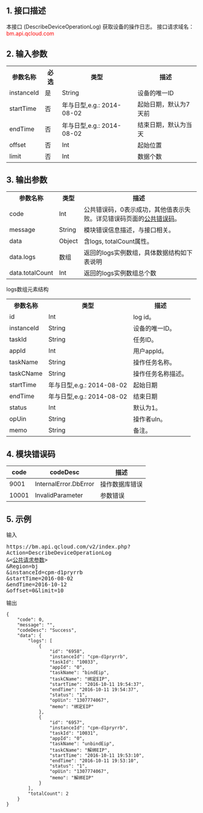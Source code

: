## 1. 接口描述

本接口 (DescribeDeviceOperationLog) 获取设备的操作日志。
接口请求域名：<font style="color:red">bm.api.qcloud.com</font>



## 2. 输入参数
<table class="t"><tbody><tr>
<th><b>参数名称</b></th>
<th><b>必选</b></th>
<th><b>类型</b></th>
<th><b>描述</b></th>
<tr>
<td> instanceId
<td> 是
<td> String
<td> 设备的唯一ID
<tr>
<td> startTime
<td> 否
<td> 年与日型,e.g.: 2014-08-02
<td> 起始日期，默认为7天前
<tr>
<td> endTime
<td> 否
<td> 年与日型,e.g.: 2014-08-02
<td> 结束日期，默认为当天
<tr>
<td> offset
<td> 否
<td> Int
<td> 起始位置
<tr>
<td> limit
<td> 否
<td> Int
<td> 数据个数
</tbody></table>


## 3. 输出参数

<table class="t"><tbody><tr>
<th><b>参数名称</b></th>
<th><b>类型</b></th>
<th><b>描述</b></th>
<tr>
<td> code
<td> Int
<td> 公共错误码，0表示成功，其他值表示失败。详见错误码页面的<a href="/doc/api/456/6725" title="公共错误码">公共错误码</a>。
<tr>
<td> message
<td> String
<td> 模块错误信息描述，与接口相关。
<tr>
<td> data
<td> Object
<td> 含logs, totalCount属性。
<tr>
<td> data.logs
<td> 数组
<td> 返回的logs实例数组，具体数据结构如下表说明
<tr>
<td> data.totalCount
<td> Int
<td> 返回的logs实例数组总个数
</tbody></table>

</b></th>logs数组元素结构</b></th>
<table class="t"><tbody><tr>
<th><b>参数名称</b></th>
<th><b>类型</b></th>
<th><b>描述</b></th>
<tr>
<td> id
<td> Int
<td> log id。
<tr>
<td> instanceId
<td> String
<td> 设备的唯一ID。
<tr>
<td> taskId
<td> String
<td> 任务ID。
<tr>
<td> appId
<td> Int
<td> 用户appId。
<tr>
<td> taskName
<td> String
<td> 操作任务名称。
<tr>
<td> taskCName
<td> String
<td> 操作任务名称描述。
<tr>
<td> startTime
<td> 年与日型,e.g.: 2014-08-02
<td> 起始日期
<tr>
<td> endTime
<td> 年与日型,e.g.: 2014-08-02
<td> 结束日期
<tr>
<td> status
<td> Int
<td> 默认为1。
<tr>
<td> opUin
<td> String
<td> 操作者uIn。
<tr>
<td> memo
<td> String
<td> 备注。
</tbody></table>


## 4. 模块错误码

| code |codeDesc| 描述 |
|------|------|------|
| 9001 |InternalError.DbError| 操作数据库错误 |
| 10001 |InvalidParameter| 参数错误|



## 5. 示例
输入
<pre>
https://bm.api.qcloud.com/v2/index.php?
Action=DescribeDeviceOperationLog
&<<a href="https://www.qcloud.com/doc/api/229/6976">公共请求参数</a>>
&Region=bj
&instanceId=cpm-d1pryrrb
&startTime=2016-08-02
&endTime=2016-10-12
&offset=0&limit=10
</pre>
输出
```
{
    "code": 0,
    "message": "",
    "codeDesc": "Success",
    "data": {
        "logs": [
            {
                "id": "6958",
                "instanceId": "cpm-d1pryrrb",
                "taskId": "10033",
                "appId": "0",
                "taskName": "bindEip",
                "taskCName": "绑定EIP",
                "startTime": "2016-10-11 19:54:37",
                "endTime": "2016-10-11 19:54:37",
                "status": "1",
                "opUin": "1307774067",
                "memo": "绑定EIP"
            },
            {
                "id": "6957",
                "instanceId": "cpm-d1pryrrb",
                "taskId": "10031",
                "appId": "0",
                "taskName": "unbindEip",
                "taskCName": "解绑EIP",
                "startTime": "2016-10-11 19:53:10",
                "endTime": "2016-10-11 19:53:10",
                "status": "1",
                "opUin": "1307774067",
                "memo": "解绑EIP"
            }
        ],
        "totalCount": 2
    }
}
```

